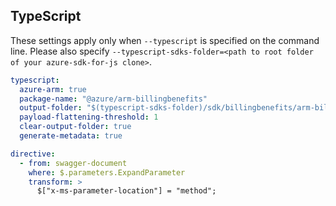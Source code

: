 ## TypeScript

These settings apply only when `--typescript` is specified on the command line.
Please also specify `--typescript-sdks-folder=<path to root folder of your azure-sdk-for-js clone>`.

```yaml $(typescript)
typescript:
  azure-arm: true
  package-name: "@azure/arm-billingbenefits"
  output-folder: "$(typescript-sdks-folder)/sdk/billingbenefits/arm-billingbenefits"
  payload-flattening-threshold: 1
  clear-output-folder: true
  generate-metadata: true

directive:
  - from: swagger-document
    where: $.parameters.ExpandParameter
    transform: >
      $["x-ms-parameter-location"] = "method";
```
